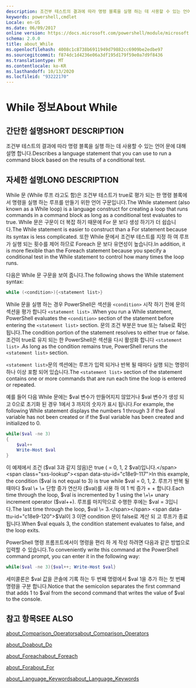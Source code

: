 ```yaml
---
description: 조건부 테스트의 결과에 따라 명령 블록을 실행 하는 데 사용할 수 있는 언어 문에 대해 설명 합니다.
keywords: powershell,cmdlet
Locale: en-US
ms.date: 06/09/2017
online version: https://docs.microsoft.com/powershell/module/microsoft.powershell.core/about/about_while?view=powershell-7&WT.mc_id=ps-gethelp
schema: 2.0.0
title: about_While
ms.openlocfilehash: 4008c1c8738b6911949d79882cc6909be2edbe97
ms.sourcegitcommit: f874dc1d4236e06a3df195d179f59e0a7d9f8436
ms.translationtype: MT
ms.contentlocale: ko-KR
ms.lasthandoff: 10/13/2020
ms.locfileid: "93222170"
---
```

# <a name="about-while"></a><span data-ttu-id="c18e9-104">While 정보</span><span class="sxs-lookup"><span data-stu-id="c18e9-104">About While</span></span>

## <a name="short-description"></a><span data-ttu-id="c18e9-105">간단한 설명</span><span class="sxs-lookup"><span data-stu-id="c18e9-105">SHORT DESCRIPTION</span></span>
<span data-ttu-id="c18e9-106">조건부 테스트의 결과에 따라 명령 블록을 실행 하는 데 사용할 수 있는 언어 문에 대해 설명 합니다.</span><span class="sxs-lookup"><span data-stu-id="c18e9-106">Describes a language statement that you can use to run a command block based on the results of a conditional test.</span></span>

## <a name="long-description"></a><span data-ttu-id="c18e9-107">자세한 설명</span><span class="sxs-lookup"><span data-stu-id="c18e9-107">LONG DESCRIPTION</span></span>

<span data-ttu-id="c18e9-108">While 문 (While 루프 라고도 함)은 조건부 테스트가 true로 평가 되는 한 명령 블록에서 명령을 실행 하는 루프를 만들기 위한 언어 구문입니다.</span><span class="sxs-lookup"><span data-stu-id="c18e9-108">The While statement (also known as a While loop) is a language construct for creating a loop that runs commands in a command block as long as a conditional test evaluates to true.</span></span> <span data-ttu-id="c18e9-109">While 문은 구문이 더 복잡 하기 때문에 For 문 보다 생성 하기가 더 쉽습니다.</span><span class="sxs-lookup"><span data-stu-id="c18e9-109">The While statement is easier to construct than a For statement because its syntax is less complicated.</span></span> <span data-ttu-id="c18e9-110">또한 While 문에서 조건부 테스트를 지정 하 여 루프가 실행 되는 횟수를 제어 하므로 Foreach 문 보다 유연성이 높습니다.</span><span class="sxs-lookup"><span data-stu-id="c18e9-110">In addition, it is more flexible than the Foreach statement because you specify a conditional test in the While statement to control how many times the loop runs.</span></span>

<span data-ttu-id="c18e9-111">다음은 While 문 구문을 보여 줍니다.</span><span class="sxs-lookup"><span data-stu-id="c18e9-111">The following shows the While statement syntax:</span></span>

```powershell
while (<condition>){<statement list>}
```

<span data-ttu-id="c18e9-112">While 문을 실행 하는 경우 PowerShell은 섹션을 `<condition>` 시작 하기 전에 문의 섹션을 평가 합니다 `<statement list>` .</span><span class="sxs-lookup"><span data-stu-id="c18e9-112">When you run a While statement, PowerShell evaluates the `<condition>` section of the statement before entering the `<statement list>` section.</span></span> <span data-ttu-id="c18e9-113">문의 조건 부분은 true 또는 false로 확인 됩니다.</span><span class="sxs-lookup"><span data-stu-id="c18e9-113">The condition portion of the statement resolves to either true or false.</span></span> <span data-ttu-id="c18e9-114">조건이 true로 유지 되는 한 PowerShell은 섹션을 다시 활성화 합니다 `<statement list>` .</span><span class="sxs-lookup"><span data-stu-id="c18e9-114">As long as the condition remains true, PowerShell reruns the `<statement list>` section.</span></span>

<span data-ttu-id="c18e9-115">`<statement list>`문의 섹션에는 루프가 입력 되거나 반복 될 때마다 실행 되는 명령이 하나 이상 포함 되어 있습니다.</span><span class="sxs-lookup"><span data-stu-id="c18e9-115">The `<statement list>` section of the statement contains one or more commands that are run each time the loop is entered or repeated.</span></span>

<span data-ttu-id="c18e9-116">예를 들어 다음 While 문에는 $val 변수가 만들어지지 않았거나 $val 변수가 생성 되 고 0으로 초기화 된 경우 1에서 3 까지의 숫자가 표시 됩니다.</span><span class="sxs-lookup"><span data-stu-id="c18e9-116">For example, the following While statement displays the numbers 1 through 3 if the $val variable has not been created or if the $val variable has been created and initialized to 0.</span></span>

```powershell
while($val -ne 3)
{
    $val++
    Write-Host $val
}
```

<span data-ttu-id="c18e9-117">이 예제에서 조건 ($val 3과 같지 않음)은 true ( \= 0, 1, 2 $val)입니다.</span><span class="sxs-lookup"><span data-stu-id="c18e9-117">In this example, the condition ($val is not equal to 3) is true while $val \= 0, 1, 2.</span></span> <span data-ttu-id="c18e9-118">루프가 반복 될 때마다 $val \+ \+ 단항 증가 연산자 ($val)를 사용 하 여 1 씩 증가 \+ \+ 합니다.</span><span class="sxs-lookup"><span data-stu-id="c18e9-118">Each time through the loop, $val is incremented by 1 using the \+\+ unary increment operator ($val\+\+).</span></span> <span data-ttu-id="c18e9-119">루프를 마지막으로 수행한 후에는 $val \= 3입니다.</span><span class="sxs-lookup"><span data-stu-id="c18e9-119">The last time through the loop, $val \= 3.</span></span> <span data-ttu-id="c18e9-120">$Val이 3 이면 condition 문이 false로 계산 되 고 루프가 종료 됩니다.</span><span class="sxs-lookup"><span data-stu-id="c18e9-120">When $val equals 3, the condition statement evaluates to false, and the loop exits.</span></span>

<span data-ttu-id="c18e9-121">PowerShell 명령 프롬프트에서이 명령을 편리 하 게 작성 하려면 다음과 같은 방법으로 입력할 수 있습니다.</span><span class="sxs-lookup"><span data-stu-id="c18e9-121">To conveniently write this command at the PowerShell command prompt, you can enter it in the following way:</span></span>

```powershell
while($val -ne 3){$val++; Write-Host $val}
```

<span data-ttu-id="c18e9-122">세미콜론은 $val 값을 콘솔에 기록 하는 두 번째 명령에서 $val 1을 추가 하는 첫 번째 명령을 구분 합니다.</span><span class="sxs-lookup"><span data-stu-id="c18e9-122">Notice that the semicolon separates the first command that adds 1 to $val from the second command that writes the value of $val to the console.</span></span>

## <a name="see-also"></a><span data-ttu-id="c18e9-123">참고 항목</span><span class="sxs-lookup"><span data-stu-id="c18e9-123">SEE ALSO</span></span>

[<span data-ttu-id="c18e9-124">about_Comparison_Operators</span><span class="sxs-lookup"><span data-stu-id="c18e9-124">about_Comparison_Operators</span></span>](about_Comparison_Operators.md)

[<span data-ttu-id="c18e9-125">about_Do</span><span class="sxs-lookup"><span data-stu-id="c18e9-125">about_Do</span></span>](about_Do.md)

[<span data-ttu-id="c18e9-126">about_Foreach</span><span class="sxs-lookup"><span data-stu-id="c18e9-126">about_Foreach</span></span>](about_Foreach.md)

[<span data-ttu-id="c18e9-127">about_For</span><span class="sxs-lookup"><span data-stu-id="c18e9-127">about_For</span></span>](about_For.md)

[<span data-ttu-id="c18e9-128">about_Language_Keywords</span><span class="sxs-lookup"><span data-stu-id="c18e9-128">about_Language_Keywords</span></span>](about_Language_Keywords.md)
